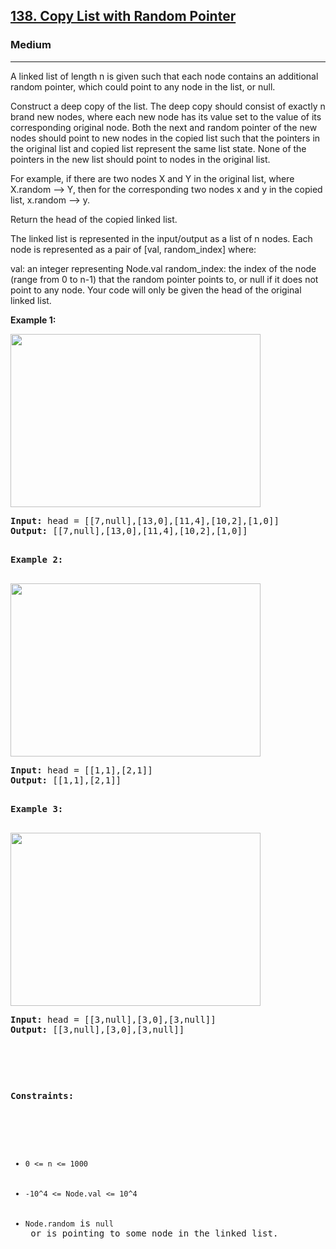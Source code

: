 <h2><a href="https://leetcode.com/problems/copy-list-with-random-pointer/description/">138. Copy List with Random Pointer</a></h2><h3>Medium</h3><hr><div><p>A linked list of length n is given such that each node contains an additional random pointer, which could point to any node in the list, or null.

Construct a deep copy of the list. The deep copy should consist of exactly n brand new nodes, where each new node has its value set to the value of its corresponding original node. Both the next and random pointer of the new nodes should point to new nodes in the copied list such that the pointers in the original list and copied list represent the same list state. None of the pointers in the new list should point to nodes in the original list.

For example, if there are two nodes X and Y in the original list, where X.random --> Y, then for the corresponding two nodes x and y in the copied list, x.random --> y.

Return the head of the copied linked list.

The linked list is represented in the input/output as a list of n nodes. Each node is represented as a pair of [val, random_index] where:

val: an integer representing Node.val
random_index: the index of the node (range from 0 to n-1) that the random pointer points to, or null if it does not point to any node.
Your code will only be given the head of the original linked list.

<p><strong>Example 1:</strong></p>
<img alt="" src="https://assets.leetcode.com/uploads/2019/12/18/e1.png" style="width: 400px; height: 277px">
<pre><strong>Input:</strong> head = [[7,null],[13,0],[11,4],[10,2],[1,0]]
<strong>Output:</strong> [[7,null],[13,0],[11,4],[10,2],[1,0]]

<p><strong>Example 2:</strong></p>
<img alt="" src="https://assets.leetcode.com/uploads/2019/12/18/e2.png" style="width: 400px; height: 277px">
<pre><strong>Input:</strong> head = [[1,1],[2,1]]
<strong>Output:</strong> [[1,1],[2,1]]

<p><strong>Example 3:</strong></p>
<img alt="" src="https://assets.leetcode.com/uploads/2019/12/18/e3.png" style="width: 400px; height: 277px">
<pre><strong>Input:</strong> head = [[3,null],[3,0],[3,null]]
<strong>Output:</strong> [[3,null],[3,0],[3,null]]

<p>&nbsp;</p>
<p><strong>Constraints:</strong></p>

<ul>
	<li><code>0 <= n <= 1000</code></li>
	<li><code>-10^4 <= Node.val <= 10^4</code></li>
    <li><code>Node.random</code> is <code>null</code> or is pointing to some node in the linked list.</li>
</ul>
</div>